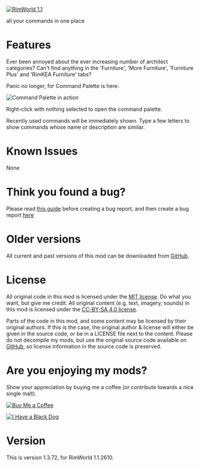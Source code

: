 [![RimWorld 1.1](https://img.shields.io/badge/RimWorld-1.1-brightgreen.svg)](http://rimworldgame.com/)

all your commands in one place

# Features

Ever been annoyed about the ever increasing number of architect categories? Can't find anything in the 'Furniture', 'More Furniture', 'Furniture Plus' and 'RimKEA Furniture' tabs?

Panic no longer, for Command Palette is here.

![Command Palette in action](https://i.imgur.com/NfyoajE.gif)

Right-click with nothing selected to open the command palette.

Recently used commands will be immediately shown. Type a few letters to show commands whose name or description are similar.

# Known Issues

None


# Think you found a bug? 
Please read [this guide](http://steamcommunity.com/sharedfiles/filedetails/?id=725234314) before creating a bug report,
 and then create a bug report [here](https://github.com/fluffy-mods/CommandPalette/issues)

# Older versions
All current and past versions of this mod can be downloaded from [GitHub](https://github.com/fluffy-mods/CommandPalette/releases).

# License
All original code in this mod is licensed under the [MIT license](https://opensource.org/licenses/MIT). Do what you want, but give me credit. 
All original content (e.g. text, imagery, sounds) in this mod is licensed under the [CC-BY-SA 4.0 license](http://creativecommons.org/licenses/by-sa/4.0/).

Parts of the code in this mod, and some content may be licensed by their original authors. If this is the case, the original author & license will either be given in the source code, or be in a LICENSE file next to the content. Please do not decompile my mods, but use the original source code available on [GitHub](https://github.com/fluffy-mods/CommandPalette/), so license information in the source code is preserved.

# Are you enjoying my mods?
Show your appreciation by buying me a coffee (or contribute towards a nice single malt).

[![Buy Me a Coffee](http://i.imgur.com/EjWiUwx.gif)](https://ko-fi.com/fluffymods)

[![I Have a Black Dog](https://i.ibb.co/ss59Rwy/New-Project-2.png)](https://www.youtube.com/watch?v=XiCrniLQGYc)

# Version
This is version 1.3.72, for RimWorld 1.1.2610.